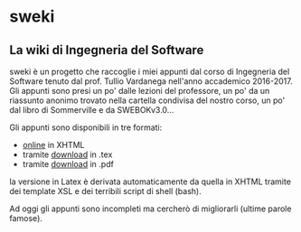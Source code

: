 # sweki
## La wiki di Ingegneria del Software

sweki è un progetto che raccoglie i miei appunti dal corso di Ingegneria del Software tenuto dal prof. Tullio Vardanega nell'anno accademico 2016-2017. Gli appunti sono presi un po' dalle lezioni del professore, un po' da un riassunto anonimo trovato nella cartella condivisa del nostro corso, un po' dal libro di Sommerville e da SWEBOKv3.0...

Gli appunti sono disponibili in tre formati:
* [online](https://fiup.github.io/sweki/) in XHTML
* tramite [download](https://github.com/FIUP/sweki/raw/master/tex/sweki.tex) in .tex
* tramite [download](https://github.com/FIUP/sweki/raw/master/tex/sweki.pdf) in .pdf

la versione in Latex è derivata automaticamente da quella in XHTML tramite dei template XSL e dei terribili script di shell (bash).

Ad oggi gli appunti sono incompleti ma cercherò di migliorarli (ultime parole famose).
